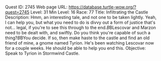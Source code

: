 Quest ID: 2745
Web page URL: https://database.turtle-wow.org/?quest=2745
Level: 31
Min Level: 16
Race: 77
Title: Infiltrating the Castle
Description: Hmm, an interesting tale, and not one to be taken lightly. Yeah, I can help you, but what you need to do is divvy out a form of justice that's not... legal, if you're to see this through to the end.$B$BLescovar and Marzon need to be dealt with, and swiftly. Do you think you're capable of such a thing?$B$BYou decide. If so, then make haste to the castle and find an old friend of mine, a gnome named Tyrion. He's been watching Lescovar now for a couple weeks. He should be able to help you end this.
Objective: Speak to Tyrion in Stormwind Castle.
